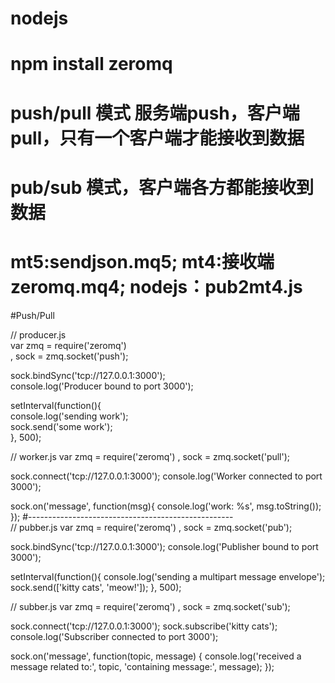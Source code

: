 # nodejs  
# npm install zeromq  
# push/pull 模式 服务端push，客户端pull，只有一个客户端才能接收到数据  
# pub/sub 模式，客户端各方都能接收到数据
# mt5:sendjson.mq5; mt4:接收端zeromq.mq4; nodejs：pub2mt4.js

#Push/Pull  

// producer.js  
var zmq = require('zeromq')  
  , sock = zmq.socket('push');  

sock.bindSync('tcp://127.0.0.1:3000');  
console.log('Producer bound to port 3000');  

setInterval(function(){  
  console.log('sending work');  
  sock.send('some work');  
}, 500);  

// worker.js
var zmq = require('zeromq')
  , sock = zmq.socket('pull');

sock.connect('tcp://127.0.0.1:3000');
console.log('Worker connected to port 3000');

sock.on('message', function(msg){
  console.log('work: %s', msg.toString());
});
#---------------------------------------------------   
// pubber.js
var zmq = require('zeromq')
  , sock = zmq.socket('pub');

sock.bindSync('tcp://127.0.0.1:3000');
console.log('Publisher bound to port 3000');

setInterval(function(){
  console.log('sending a multipart message envelope');
  sock.send(['kitty cats', 'meow!']);
}, 500);

// subber.js
var zmq = require('zeromq')
  , sock = zmq.socket('sub');

sock.connect('tcp://127.0.0.1:3000');
sock.subscribe('kitty cats');
console.log('Subscriber connected to port 3000');

sock.on('message', function(topic, message) {
  console.log('received a message related to:', topic, 'containing message:', message);
});
